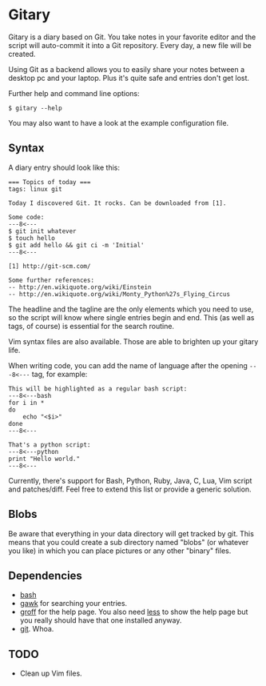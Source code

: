 Gitary
======

Gitary is a diary based on Git. You take notes in your favorite editor
and the script will auto-commit it into a Git repository. Every day, a
new file will be created.

Using Git as a backend allows you to easily share your notes between a
desktop pc and your laptop. Plus it's quite safe and entries don't get
lost.

Further help and command line options:

	$ gitary --help

You may also want to have a look at the example configuration file.


Syntax
------

A diary entry should look like this:

	=== Topics of today ===
	tags: linux git

	Today I discovered Git. It rocks. Can be downloaded from [1].
	
	Some code:
	---8<---
	$ git init whatever
	$ touch hello
	$ git add hello && git ci -m 'Initial'
	---8<---

	[1] http://git-scm.com/

	Some further references:
	-- http://en.wikiquote.org/wiki/Einstein
	-- http://en.wikiquote.org/wiki/Monty_Python%27s_Flying_Circus


The headline and the tagline are the only elements which you need to
use, so the script will know where single entries begin and end. This
(as well as tags, of course) is essential for the search routine.

Vim syntax files are also available. Those are able to brighten up your
gitary life.

When writing code, you can add the name of language after the opening
`---8<---` tag, for example:

	This will be highlighted as a regular bash script:
	---8<---bash
	for i in *
	do
		echo "<$i>"
	done
	---8<---

	That's a python script:
	---8<---python
	print "Hello world."
	---8<---


Currently, there's support for Bash, Python, Ruby, Java, C, Lua, Vim
script and patches/diff. Feel free to extend this list or provide a
generic solution.


Blobs
-----

Be aware that everything in your data directory will get tracked by git.
This means that you could create a sub directory named "blobs" (or
whatever you like) in which you can place pictures or any other "binary"
files.


Dependencies
------------

* [bash](http://www.gnu.org/software/bash/bash.html)
* [gawk](http://www.gnu.org/directory/GNU/gawk.html) for searching your
  entries.
* [groff](http://www.gnu.org/software/groff/groff.html) for the help
  page. You also need [less](http://www.greenwoodsoftware.com/less) to
  show the help page but you really should have that one installed
  anyway.
* [git](http://git-scm.com/). Whoa.


TODO
----

* Clean up Vim files.
